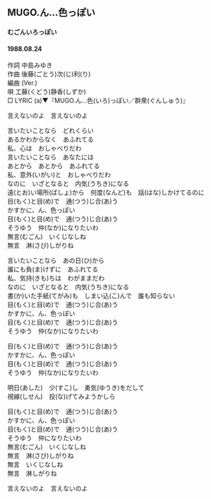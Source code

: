 ## MUGO.ん…色っぽい
#### むごんいろっぽい
#### 1988.08.24


作詞     中島みゆき  
作曲     後藤(ごとう)次(じ)利(り)  
編曲 (Ver.)    
唄       工藤(くどう)静香(しずか)   
□ LYRIC (a)▼『MUGO.ん…色(いろ)っぽい／群衆(ぐんしゅう)』　　　 
  
言えないのよ　言えないのよ  
  
言いたいことなら　どれくらい  
あるかわからなく　あふれてる  
私、心は　おしゃべりだわ  
言いたいことなら　あなたには  
あとから　あとから　あふれてる  
私、意外(いがい)と　おしゃべりだわ  
なのに　いざとなると　内気(うちき)になる  
遠(とお)い場所(ばしょ)から　何度(なんど)も　話(はな)しかけてるのに  
目(もく)と目(め)で　通(つう)じ合(あ)う  
かすかに、ん、色っぽい  
目(もく)と目(め)で　通(つう)じ合(あ)う  
そうゆう　仲(なか)になりたいわ  
無言(むごん)　いくじなしね  
無言　淋(さび)しがりね  
  
  
言いたいことなら　あの日(ひ)から  
誰にも負(ま)けずに　あふれてる  
私、気持(きも)ちは　わがままだわ  
なのに　いざとなると　内気(うちき)になる  
書(か)いた手紙(てがみ)も　しまい込(こ)んで　誰も知らない  
目(もく)と目(め)で　通(つう)じ合(あ)う  
かすかに、ん、色っぽい  
目(もく)と目(め)で　通(つう)じ合(あ)う  
そうゆう　仲(なか)になりたいわ  
  
目(もく)と目(め)で　通(つう)じ合(あ)う  
かすかに、ん、色っぽい  
目(もく)と目(め)で　通(つう)じ合(あ)う  
そうゆう　仲(なか)になりたいわ  
  
明日(あした)　少(すこ)し　勇気(ゆうき)をだして  
視線(しせん)　投(な)げてみようかしら  
  
目(もく)と目(め)で　通(つう)じ合(あ)う  
かすかに、ん、色っぽい  
目(もく)と目(め)で　通(つう)じ合(あ)う  
そうゆう　仲になりたいわ  
無言(むごん)　いくじなしね  
無言　淋(さび)しがりね  
無言　いくじなしね  
無言　淋しがりね  
  
言えないのよ　言えないのよ  